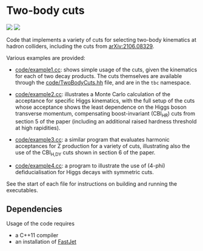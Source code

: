 # Two-body cuts

![](https://img.shields.io/badge/C%2B%2B-11-green)
[![](https://img.shields.io/badge/arXiv-2106.08329-blue)](https://arxiv.org/abs/2106.08329)


Code that implements a variety of cuts for selecting two-body kinematics
at hadron colliders, including the cuts from
[arXiv:2106.08329](https://arxiv.org/abs/2106.08329).

Various examples are provided:

- [code/example1.cc](code/example1.cc): shows simple usage of the cuts,
  given the kinematics for each of two decay products. The cuts
  themselves are available through the
  [code/TwoBodyCuts.hh](code/TwoBodyCuts.hh) file, and are in the `tbc`
  namespace.

- [code/example2.cc](code/example2.cc): illustrates a Monte Carlo
  calculation of the acceptance for specific Higgs kinematics, with the
  full setup of the cuts whose acceptance shows the least dependence on
  the Higgs boson transverse momentum, compensating boost-invariant
  (CBI<sub>HR</sub>) cuts from section 5 of the paper (including an additional
  raised hardness threshold at high rapidities).

- [code/example3.cc](code/example3.cc): a similar program that evaluates
  harmonic acceptances for Z production for a variety of cuts, 
  illustrating also the use of the CBI<sub>H,DY</sub> cuts shown in section 6 of the paper.

- [code/example4.cc](code/example4.cc): a program to illustrate the use of 
  (4-phi) defiducialisation for Higgs decays with symmetric cuts.

See the start of each file for instructions on building and running the
executables.



## Dependencies

Usage of the code requires

- a C++11 compiler
- an installation of [FastJet](http://fastjet.fr)
